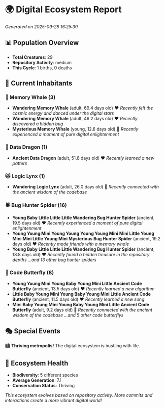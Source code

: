 # 🌍 Digital Ecosystem Report
*Generated on 2025-09-28 16:25:39*

## 📊 Population Overview
- **Total Creatures**: 29
- **Repository Activity**: medium
- **This Cycle**: 1 births, 0 deaths

## 👥 Current Inhabitants

### 🐋 Memory Whale (3)
- **Wandering Memory Whale** (adult, 69.4 days old) ❤️
  *Recently felt the cosmic energy and danced under the digital stars*
- **Wandering Memory Whale** (adult, 49.2 days old) ❤️
  *Recently discovered a hidden bug*
- **Mysterious Memory Whale** (young, 12.8 days old) 💚
  *Recently experienced a moment of pure digital enlightenment*

### 🐉 Data Dragon (1)
- **Ancient Data Dragon** (adult, 51.8 days old) ❤️
  *Recently learned a new pattern*

### 🐱 Logic Lynx (1)
- **Wandering Logic Lynx** (adult, 26.0 days old) 💛
  *Recently connected with the ancient wisdom of the codebase*

### 🕷️ Bug Hunter Spider (16)
- **Young Baby Little Little Little Wandering Bug Hunter Spider** (ancient, 19.5 days old) ❤️
  *Recently experienced a moment of pure digital enlightenment*
- **Young Young Mini Young Young Young Young Mini Mini Little Young Mini Mini Little Young Mini Mysterious Bug Hunter Spider** (ancient, 19.2 days old) ❤️
  *Recently made friends with a memory whale*
- **Young Baby Little Little Little Wandering Bug Hunter Spider** (ancient, 18.8 days old) ❤️
  *Recently found a hidden treasure in the repository depths*
  *...and 13 other bug hunter spiders*

### 🦋 Code Butterfly (8)
- **Young Young Mini Young Baby Young Mini Little Ancient Code Butterfly** (ancient, 13.5 days old) ❤️
  *Recently learned a new algorithm*
- **Little Baby Young Mini Young Baby Young Mini Little Ancient Code Butterfly** (ancient, 11.5 days old) ❤️
  *Recently learned a new song*
- **Mini Baby Young Mini Young Baby Young Mini Little Ancient Code Butterfly** (adult, 9.2 days old) 💛
  *Recently connected with the ancient wisdom of the codebase*
  *...and 5 other code butterflys*

## 🎭 Special Events

🏙️ **Thriving metropolis!** The digital ecosystem is bustling with life.

## 🔬 Ecosystem Health
- **Biodiversity**: 5 different species
- **Average Generation**: 7.1
- **Conservation Status**: Thriving

*This ecosystem evolves based on repository activity. More commits and interactions create a more vibrant digital world!*